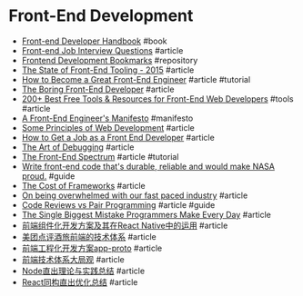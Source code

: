 # Front-End Development

- [Front-end Developer Handbook](http://www.frontendhandbook.com) #book
- [Front-end Job Interview Questions](http://h5bp.github.io/Front-end-Developer-Interview-Questions/#general-questions) #article
- [Frontend Development Bookmarks](https://github.com/dypsilon/frontend-dev-bookmarks) #repository
- [The State of Front-End Tooling - 2015](http://ashleynolan.co.uk/blog/frontend-tooling-survey-2015-results) #article
- [How to Become a Great Front-End Engineer](http://philipwalton.com/articles/how-to-become-a-great-front-end-engineer) #article #tutorial
- [The Boring Front-End Developer](http://thebfed.com) #article
- [200+ Best Free Tools & Resources for Front-End Web Developers](https://medium.com/@ti_asif/200-best-free-tools-resources-for-front-end-web-developers-3fb3c415a643) #tools #article
- [A Front-End Engineer's Manifesto](http://f2em.com) #manifesto
- [Some Principles of Web Development](https://www.42lines.net/2011/10/13/some-principles-of-web-development) #article
- [How to Get a Job as a Front End Developer](https://www.udemy.com/learn-nodejs-by-building-10-projects) #article
- [The Art of Debugging](https://remysharp.com/2015/10/14/the-art-of-debugging) #article
- [The Front-End Spectrum](https://medium.com/@withinsight1/the-front-end-spectrum-c0f30998c9f0) #article #tutorial
- [Write front-end code that's durable, reliable and would make NASA proud.](http://workmanship.io) #guide
- [The Cost of Frameworks](https://aerotwist.com/blog/the-cost-of-frameworks/) #article
- [On being overwhelmed with our fast paced industry](http://wesbos.com/overwhelmed-with-web-development) #article
- [Code Reviews vs Pair Programming](https://blog.mavenhive.in/pair-programming-vs-code-reviews-79f0f1bf926#.9hn1j45ca) #article #guide
- [The Single Biggest Mistake Programmers Make Every Day](https://medium.com/javascript-scene/the-single-biggest-mistake-programmers-make-every-day-62366b432308#.9iycc79pa) #article
- [前端组件化开发方案及其在React Native中的运用](http://mp.weixin.qq.com/s?__biz=MzIwNjQwMzUwMQ==&mid=2247484416&idx=1&sn=b49e58890145da84b427535741dfc7c1&chksm=972366c2a054efd49cf6816c6ce9b267c2e65a18758bcfa54a11c7942df6d820e2b2c18dfc1a&scene=4#wechat_redirect) #article
- [美团点评酒旅前端的技术体系](https://zhuanlan.zhihu.com/p/23976121) #article
- [前端工程化开发方案app-proto](https://zhuanlan.zhihu.com/p/24866514) #article
- [前端技术体系大局观](https://zhuanlan.zhihu.com/p/23185351) #article
- [Node直出理论与实践总结](https://github.com/joeyguo/blog/issues/8) #article
- [React同构直出优化总结](https://github.com/joeyguo/blog/issues/9) #article
